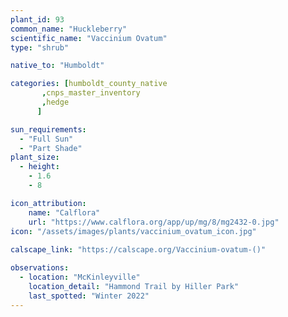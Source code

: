 ```yaml
---
plant_id: 93
common_name: "Huckleberry" 
scientific_name: "Vaccinium Ovatum"
type: "shrub"

native_to: "Humboldt"

categories: [humboldt_county_native
       ,cnps_master_inventory
       ,hedge
      ]

sun_requirements:
  - "Full Sun"
  - "Part Shade"
plant_size:
  - height: 
    - 1.6
    - 8

icon_attribution: 
    name: "Calflora"
    url: "https://www.calflora.org/app/up/mg/8/mg2432-0.jpg" 
icon: "/assets/images/plants/vaccinium_ovatum_icon.jpg"
 
calscape_link: "https://calscape.org/Vaccinium-ovatum-()"

observations: 
  - location: "McKinleyville"
    location_detail: "Hammond Trail by Hiller Park" 
    last_spotted: "Winter 2022"
---
```




